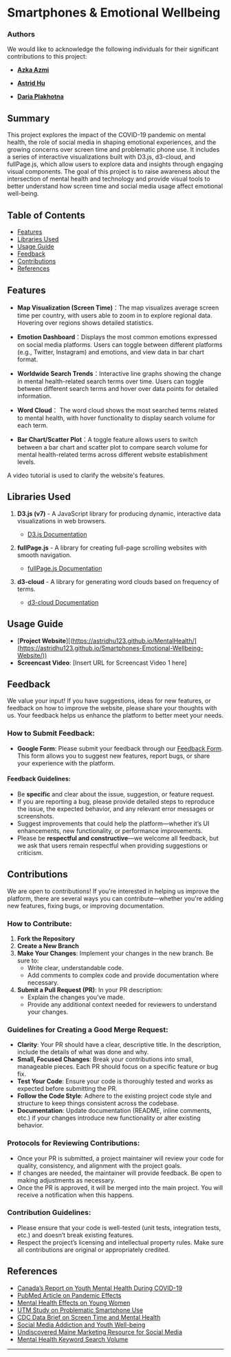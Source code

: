 # Smartphones & Emotional Wellbeing

### Authors
We would like to acknowledge the following individuals for their significant contributions to this project:

- [**Azka Azmi**](https://github.com/akazee)

- [**Astrid Hu**](https://github.com/astridhu123)

- [**Daria Plakhotna**](https://github.com/plachotnao)



## Summary

This project explores the impact of the COVID-19 pandemic on mental health, the role of social media in shaping 
emotional experiences, and the growing concerns over screen time and problematic phone use. It includes a series of 
interactive visualizations built with D3.js, d3-cloud, and fullPage.js, which allow users to explore data and insights 
through engaging visual components. The goal of this project is to raise awareness about the intersection of mental 
health and technology and provide visual tools to better understand how screen time and social media usage affect 
emotional well-being.

## Table of Contents
- [Features](#Features)
- [Libraries Used](#Libraries-Used)
- [Usage Guide](#Usage-Guide)
- [Feedback](#Feedback)
- [Contributions](#Contributions)
- [References](#References)

## Features
- **Map Visualization (Screen Time)**：The map visualizes average screen time per country, with users able to zoom in to explore regional data. Hovering over regions shows detailed statistics.

- **Emotion Dashboard**：Displays the most common emotions expressed on social media platforms. Users can toggle between different platforms (e.g., Twitter, Instagram) and emotions, and view data in bar chart format.

- **Worldwide Search Trends**：Interactive line graphs showing the change in mental health-related search terms over time. Users can toggle between different search terms and hover over data points for detailed information.

- **Word Cloud**： The word cloud shows the most searched terms related to mental health, with hover functionality to display search volume for each term.

- **Bar Chart/Scatter Plot**：A toggle feature allows users to switch between a bar chart and scatter plot to compare search volume for mental health-related terms across different website establishment levels.

A video tutorial is used to clarify the website's features.

## Libraries Used
1. **D3.js (v7)** - A JavaScript library for producing dynamic, interactive data visualizations in web browsers.
    - [D3.js Documentation](https://d3js.org/)

2. **fullPage.js** - A library for creating full-page scrolling websites with smooth navigation.
    - [fullPage.js Documentation](https://alvarotrigo.com/fullPage/)

3. **d3-cloud** - A library for generating word clouds based on frequency of terms.
    - [d3-cloud Documentation](https://github.com/jasondavies/d3-cloud)

## Usage Guide
- [**Project Website**][(https://astridhu123.github.io/MentalHealth/](https://astridhu123.github.io/Smartphones-Emotional-Wellbeing-Website/))
- **Screencast Video**: [Insert URL for Screencast Video 1 here]

## Feedback
We value your input! If you have suggestions, ideas for new features, or feedback on how to improve the website,
please share your thoughts with us. Your feedback helps us enhance the platform to better meet your needs.

### How to Submit Feedback:
- **Google Form**: Please submit your feedback through our [Feedback Form](https://forms.gle/hPnEWDMmwLECz76YA). This
  form allows you to suggest new features, report bugs, or share your experience with the platform.

#### Feedback Guidelines:
- Be **specific** and clear about the issue, suggestion, or feature request.
- If you are reporting a bug, please provide detailed steps to reproduce the issue, the expected behavior, and any
  relevant error messages or screenshots.
- Suggest improvements that could help the platform—whether it’s UI enhancements, new functionality, or performance
  improvements.
- Please be **respectful and constructive**—we welcome all feedback, but we ask that users remain respectful when
  providing suggestions or criticism.

## Contributions
We are open to contributions! If you're interested in helping us improve the platform, there are several ways you can
contribute—whether you're adding new features, fixing bugs, or improving documentation.

### How to Contribute:
1. **Fork the Repository**
2. **Create a New Branch**
3. **Make Your Changes**: Implement your changes in the new branch. Be sure to:
    - Write clear, understandable code.
    - Add comments to complex code and provide documentation where necessary.
4. **Submit a Pull Request (PR)**: In your PR description:
    - Explain the changes you’ve made.
    - Provide any additional context needed for reviewers to understand your changes.

### Guidelines for Creating a Good Merge Request:
- **Clarity**: Your PR should have a clear, descriptive title. In the description, include the details of what was done and why.
- **Small, Focused Changes**: Break your contributions into small, manageable pieces. Each PR should focus on a specific feature or bug fix.
- **Test Your Code**: Ensure your code is thoroughly tested and works as expected before submitting the PR.
- **Follow the Code Style**: Adhere to the existing project code style and structure to keep things consistent across the codebase.
- **Documentation**: Update documentation (README, inline comments, etc.) if your changes introduce new functionality or alter existing behavior.

### Protocols for Reviewing Contributions:
- Once your PR is submitted, a project maintainer will review your code for quality, consistency, and alignment with the project goals.
- If changes are needed, the maintainer will provide feedback. Be open to making adjustments as necessary.
- Once the PR is approved, it will be merged into the main project. You will receive a notification when this happens.

### Contribution Guidelines:
- Please ensure that your code is well-tested (unit tests, integration tests, etc.) and doesn’t break existing features.
- Respect the project’s licensing and intellectual property rules. Make sure all contributions are original or appropriately credited.

## References
- [Canada’s Report on Youth Mental Health During COVID-19](https://www.canada.ca/en/public-health/services/reports-publications/health-promotion-chronic-disease-prevention-canada-research-policy-practice/vol-44-no-10-2024/assessing-impact-covid-19-pandemic-mental-health-related-hospitalization-youth-canada-interrupted-time-series-analysis.html)
- [PubMed Article on Pandemic Effects](https://pmc.ncbi.nlm.nih.gov/articles/PMC9932850/)
- [Mental Health Effects on Young Women](https://www150.statcan.gc.ca/n1/pub/82-003-x/2024005/article/00001-eng.htm)
- [UTM Study on Problematic Smartphone Use](https://www.utm.utoronto.ca/main-news/utm-study-finds-problematic-smartphone-use-rising-especially-among-younger-women)
- [CDC Data Brief on Screen Time and Mental Health](https://www.cdc.gov/nchs/products/databriefs/db513.htm#Data%20sources%20and%20methods)
- [Social Media Addiction and Youth Well-being](https://law.stanford.edu/2024/05/20/social-media-addiction-and-mental-health-the-growing-concern-for-youth-well-being/)
- [Undiscovered Maine Marketing Resource for Social Media](https://umaine.edu/undiscoveredmaine/small-business/resources/marketing-for-small-business/social-media-tools/social-media-statistics-details/)
- [Mental Health Keyword Search Volume](https://www.cdc.gov/nchs/products/databriefs/db513.htm)
---
